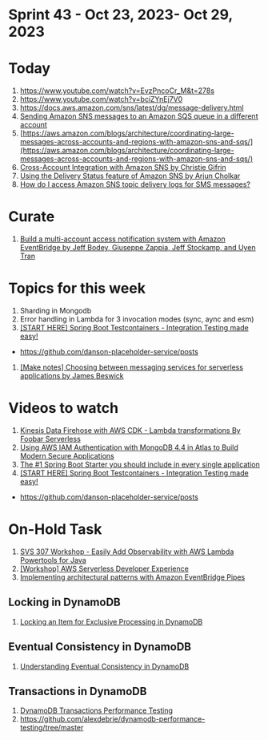 <h1>Sprint 43 - Oct 23, 2023- Oct 29, 2023</h1>

# Today
1. https://www.youtube.com/watch?v=EvzPncoCr_M&t=278s
1. https://www.youtube.com/watch?v=bciZYnEj7V0
1. https://docs.aws.amazon.com/sns/latest/dg/message-delivery.html
1. [Sending Amazon SNS messages to an Amazon SQS queue in a different account](https://docs.aws.amazon.com/sns/latest/dg/sns-send-message-to-sqs-cross-account.html)
1. [https://aws.amazon.com/blogs/architecture/coordinating-large-messages-across-accounts-and-regions-with-amazon-sns-and-sqs/](https://aws.amazon.com/blogs/architecture/coordinating-large-messages-across-accounts-and-regions-with-amazon-sns-and-sqs/)
1. [Cross-Account Integration with Amazon SNS by Christie Gifrin](https://aws.amazon.com/blogs/compute/cross-account-integration-with-amazon-sns/)
1. [Using the Delivery Status feature of Amazon SNS by Arjun Cholkar](https://aws.amazon.com/blogs/mobile/using-the-delivery-status-feature-of-amazon-sns/)
1. [How do I access Amazon SNS topic delivery logs for SMS messages?](https://repost.aws/knowledge-center/monitor-sns-texts-cloudwatch)

# Curate
1. [Build a multi-account access notification system with Amazon EventBridge by Jeff Bodey, Giuseppe Zappia, Jeff Stockamp, and Uyen Tran ](https://aws.amazon.com/blogs/mt/build-a-multi-account-access-notification-system-with-amazon-eventbridge/)

# Topics for this week

1. Sharding in Mongodb
1. Error handling in Lambda for 3 invocation modes (sync, aync and esm)
1. [[START HERE] Spring Boot Testcontainers - Integration Testing made easy!](https://www.youtube.com/watch?v=erp-7MCK5BU)
- https://github.com/danson-placeholder-service/posts
1. [[Make notes] Choosing between messaging services for serverless applications by James Beswick ](https://aws.amazon.com/blogs/compute/choosing-between-messaging-services-for-serverless-applications/)

# Videos to watch

1. [Kinesis Data Firehose with AWS CDK - Lambda transformations By Foobar Serverless](https://www.youtube.com/watch?v=CNe_zUQs3Lo)
1. [Using AWS IAM Authentication with MongoDB 4.4 in Atlas to Build Modern Secure Applications](https://www.youtube.com/watch?v=99iV9lCctrU)
1. [The #1 Spring Boot Starter you should include in every single application](https://www.youtube.com/watch?v=4OVe0MWgZ4k)
1. [[START HERE] Spring Boot Testcontainers - Integration Testing made easy!](https://www.youtube.com/watch?v=erp-7MCK5BU)
- https://github.com/danson-placeholder-service/posts

# On-Hold Task

1. [SVS 307 Workshop - Easily Add Observability with AWS Lambda Powertools for Java](https://catalog.us-east-1.prod.workshops.aws/workshops/a7011c82-e4af-4a52-80fa-fcd61f1dacd9/en-US)
1. [[Workshop] AWS Serverless Developer Experience](https://catalog.workshops.aws/serverless-developer-experience/en-US)
1. [Implementing architectural patterns with Amazon EventBridge Pipes](https://github.com/aws-samples/amazon-eventbridge-pipes-architectural-patterns)

## Locking in DynamoDB

1. [Locking an Item for Exclusive Processing in DynamoDB](https://medium.com/@arsenyyankovski/locking-an-item-for-exclusive-processing-in-dynamodb-be43779a12cc)

## Eventual Consistency in DynamoDB
1. [Understanding Eventual Consistency in DynamoDB](https://www.alexdebrie.com/posts/dynamodb-eventual-consistency/#dealing-with-the-effects-of-eventual-consistency)

## Transactions in DynamoDB

1. [DynamoDB Transactions Performance Testing](https://www.alexdebrie.com/posts/dynamodb-transactions-performance/)
1. https://github.com/alexdebrie/dynamodb-performance-testing/tree/master